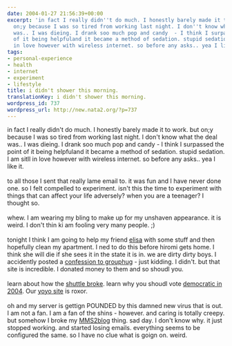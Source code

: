 ```yaml
---
date: 2004-01-27 21:56:39+00:00
excerpt: 'in fact I really didn''t do much. I honestly barely made it to work. but
  on;y because I was so tired from working last night. I don''t know what the deal
  was.. I was dieing. I drank soo much pop and candy  - I think I surpassed the point
  of it being helpfuland it became a method of sedation. stupid sedation. I am sitll
  in love however with wireless internet. so before any asks.. yea I like it. '
tags:
- personal-experience
- health
- internet
- experiment
- lifestyle
title: i didn't shower this morning.
translationKey: i didn't shower this morning.
wordpress_id: 737
wordpress_url: http://new.nata2.org/?p=737
---
```


in fact I really didn't do much. I honestly barely made it to work. but on;y because I was so tired from working last night. I don't know what the deal was.. I was dieing. I drank soo much pop and candy  - I think I surpassed the point of it being helpfuland it became a method of sedation. stupid sedation. I am sitll in love however with wireless internet. so before any asks.. yea I like it. <br/><br/>to all those I sent that really lame email to. it was fun and I have never done one. so I felt compelled to experiment. isn't this the time to experiment with things that can affect your life adversely? when you are a teenager? I thought so. <br/><br/>whew. I am wearing my bling to make up for my unshaven appearance. it is weird. I don't thin ki am fooling very many people. ;)<br/><br/>tonight I think I am going to help my friend <a href="http://heroshomework.com/default.html">elisa</a> with some stuff and then hopefully clean my apartment. I ned to do this before hiromi gets home. I think she will die if she sees it in the state it is in. we are dirty dirty boys. I accidently posted a <a href="http://grouphug.us/confessions/488219660">confession to grouphug</a> - just kidding. I didn't. but that site is incredible. I donated money to them and so shoudl you. <br/><br/>learn about how the <a href="http://www.newsday.com/news/health/ny-hscov0127,0,442476.story?coll=ny-health-headlines">shuttle broke</a>. learn why you shoudl vote <a href="http://www.blackstarsblog.com/bushin41point2.htm">democratic in 2004</a>. Our <a href="http://learntoyoyo.com">yoyo site</a> is roxor. <br/><br/>oh and my server is gettign POUNDED by this damned new virus that is out. I am not a fan. I am a fan of the shins - however. and caring is totally creepy. but somehow I broke my <a href="https://web.archive.org/web/20030814003134/http://www.nata2.info//?path=code%2Fmms2blog">MMS2blog</a> thing. sad day. I don't know why. it just stopped working. and started losing emails. everything seems to be configured the same. so I have no clue what is goign on. weird.